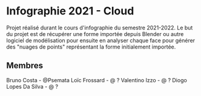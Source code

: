 # Infographie 2021 - Cloud
Projet réalisé durant le cours d'infographie du semestre 2021-2022. Le but du projet est de récupérer une forme importée depuis Blender ou autre logiciel de modélisation pour ensuite en analyser chaque face pour générer des "nuages de points" représentant la forme initialement importée.

## Membres
Bruno Costa - @Psemata
Loïc Frossard - @ ?
Valentino Izzo - @ ?
Diogo Lopes Da Silva - @ ?
